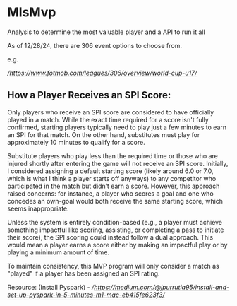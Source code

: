 # MlsMvp
Analysis to determine the most valuable player and a API to run it all 



As of 12/28/24, there are 306 event options to choose from. 

e.g.

*/https://www.fotmob.com/leagues/306/overview/world-cup-u17/*


## How a Player Receives an SPI Score:

Only players who receive an SPI score are considered to have officially played in a match. 
While the exact time required for a score isn't fully confirmed, starting players typically 
need to play just a few minutes to earn an SPI for that match. On the other hand, substitutes 
must play for approximately 10 minutes to qualify for a score.

Substitute players who play less than the required time or those who are injured shortly after 
entering the game will not receive an SPI score. Initially, I considered assigning a default 
starting score (likely around 6.0 or 7.0, which is what I think a player starts off anyways) to any competitor who participated in the match but didn’t earn 
a score. However, this approach raised concerns: for instance, a player who scores a goal and 
one who concedes an own-goal would both receive the same starting score, which seems inappropriate.

Unless the system is entirely condition-based (e.g., a player must achieve something impactful 
like scoring, assisting, or completing a pass to initiate their score), the SPI scoring could 
instead follow a dual approach. This would mean a player earns a score either by making an 
impactful play or by playing a minimum amount of time.

To maintain consistency, this MVP program will only consider a match as "played" if a player has been assigned an SPI rating. 





Resource: (Install Pyspark) - */https://medium.com/@jpurrutia95/install-and-set-up-pyspark-in-5-minutes-m1-mac-eb415fe623f3/*
